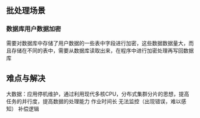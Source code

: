 ## 批处理场景
### 数据库用户数据加密
需要对数据库中存储了用户数据的一些表中字段进行加密，这些数据数据量大，而且存储在不同的表中，需要从数据库读取出来，在程序中进行加密处理再写回数据库

## 难点与解决
大数据：应用停机维护，通过利用现代多核CPU，分布式集群分片的思想，提高任务的并行度，提高数据的处理能力
作业时间长
无法监控（出现错误，难以感知）
补偿逻辑